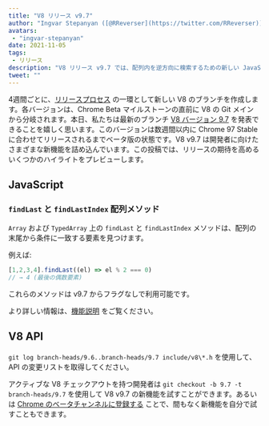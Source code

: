 ```yaml
---
title: "V8 リリース v9.7"
author: "Ingvar Stepanyan ([@RReverser](https://twitter.com/RReverser))"
avatars:
 - "ingvar-stepanyan"
date: 2021-11-05
tags:
 - リリース
description: "V8 リリース v9.7 では、配列内を逆方向に検索するための新しい JavaScript メソッドが追加されました。"
tweet: ""
---
```

4週間ごとに、[リリースプロセス](https://v8.dev/docs/release-process) の一環として新しい V8 のブランチを作成します。各バージョンは、Chrome Beta マイルストーンの直前に V8 の Git メインから分岐されます。本日、私たちは最新のブランチ [V8 バージョン 9.7](https://chromium.googlesource.com/v8/v8.git/+log/branch-heads/9.7) を発表できることを嬉しく思います。このバージョンは数週間以内に Chrome 97 Stable に合わせてリリースされるまでベータ版の状態です。V8 v9.7 は開発者に向けたさまざまな新機能を詰め込んでいます。この投稿では、リリースの期待を高めるいくつかのハイライトをプレビューします。

<!--truncate-->
## JavaScript

### `findLast` と `findLastIndex` 配列メソッド

`Array` および `TypedArray` 上の `findLast` と `findLastIndex` メソッドは、配列の末尾から条件に一致する要素を見つけます。

例えば:

```js
[1,2,3,4].findLast((el) => el % 2 === 0)
// → 4 (最後の偶数要素)
```

これらのメソッドは v9.7 からフラグなしで利用可能です。

より詳しい情報は、[機能説明](https://v8.dev/features/finding-in-arrays#finding-elements-from-the-end) をご覧ください。

## V8 API

`git log branch-heads/9.6..branch-heads/9.7 include/v8\*.h` を使用して、API の変更リストを取得してください。

アクティブな V8 チェックアウトを持つ開発者は `git checkout -b 9.7 -t branch-heads/9.7` を使用して V8 v9.7 の新機能を試すことができます。あるいは [Chrome のベータチャンネルに登録する](https://www.google.com/chrome/browser/beta.html) ことで、間もなく新機能を自分で試すこともできます。
